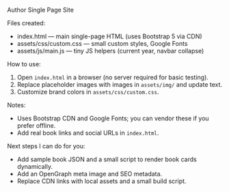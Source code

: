 Author Single Page Site

Files created:
- index.html — main single-page HTML (uses Bootstrap 5 via CDN)
- assets/css/custom.css — small custom styles, Google Fonts
- assets/js/main.js — tiny JS helpers (current year, navbar collapse)

How to use:
1. Open `index.html` in a browser (no server required for basic testing).
2. Replace placeholder images with images in `assets/img/` and update text.
3. Customize brand colors in `assets/css/custom.css`.

Notes:
- Uses Bootstrap CDN and Google Fonts; you can vendor these if you prefer offline.
- Add real book links and social URLs in `index.html`.

Next steps I can do for you:
- Add sample book JSON and a small script to render book cards dynamically.
- Add an OpenGraph meta image and SEO metadata.
- Replace CDN links with local assets and a small build script.
